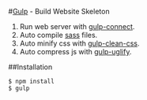 #[Gulp](http://gulpjs.com/) - Build Website Skeleton
1. Run web server with [gulp-connect](https://www.npmjs.com/package/gulp-connect).
2. Auto compile [sass](http://sass-lang.com/) files.
3. Auto minify css with [gulp-clean-css](https://www.npmjs.com/package/gulp-clean-css).
4. Auto compress js with [gulp-uglify](https://www.npmjs.com/package/gulp-uglify).

##Installation 
```
$ npm install
$ gulp
```